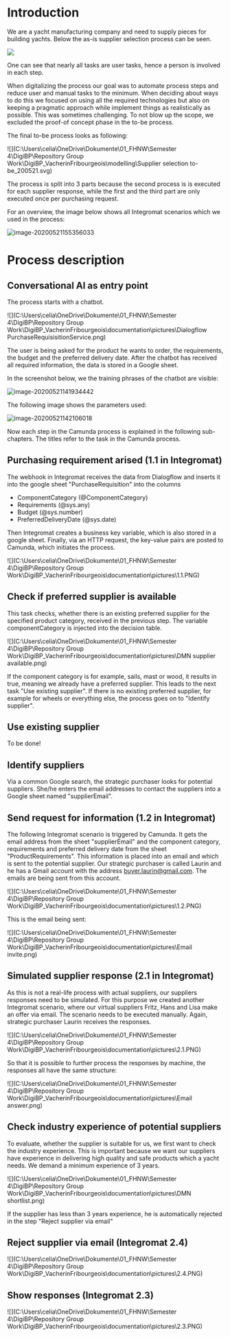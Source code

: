 # Introduction

We are a yacht manufacturing company and need to supply pieces for building yachts. Below the as-is supplier selection process can be seen.

<img src="C:\Users\celia\OneDrive\Dokumente\01_FHNW\Semester 4\DigiBP\Repository Group Work\DigiBP_VacherinFribourgeois\modelling\Supplier selection as-is_200326.svg" style="zoom:100%;" />

One can see that nearly all tasks are user tasks, hence a person is involved in each step.

When digitalizing the process our goal was to automate process steps and reduce user and manual tasks to the minimum. When deciding about ways to do this we focused on using all the required technologies but also on keeping a pragmatic approach while implement things as realistically as possible. This was sometimes challenging. To not blow up the scope, we excluded the proof-of concept phase in the to-be process.



The final to-be process looks as following:

![](C:\Users\celia\OneDrive\Dokumente\01_FHNW\Semester 4\DigiBP\Repository Group Work\DigiBP_VacherinFribourgeois\modelling\Supplier selection to-be_200521.svg)



The process is split into 3 parts because the second process is is executed for each supplier response, while the first and the third part are only executed once per purchasing request.

For an overview, the image below shows all Integromat scenarios which we used in the process:

![image-20200521155356033](C:\Users\celia\AppData\Roaming\Typora\typora-user-images\image-20200521155356033.png)

# Process description

## Conversational AI as entry point

The process starts with a chatbot. 

![](C:\Users\celia\OneDrive\Dokumente\01_FHNW\Semester 4\DigiBP\Repository Group Work\DigiBP_VacherinFribourgeois\documentation\pictures\Dialogflow PurchaseRequisisitionService.png)



The user is being asked for the product he wants to order, the requirements, the budget and the preferred delivery date. After the chatbot has received all required information, the data is stored in a Google sheet.

In the screenshot below, we the training phrases of the chatbot are visible:

![image-20200521141934442](C:\Users\celia\AppData\Roaming\Typora\typora-user-images\image-20200521141934442.png)

The following image shows the parameters used:

![image-20200521142106018](C:\Users\celia\AppData\Roaming\Typora\typora-user-images\image-20200521142106018.png)

Now each step in the Camunda process is explained in the following sub-chapters. The titles refer to the task in the Camunda process.

## Purchasing requirement arised (1.1 in Integromat)

The webhook in Integromat receives the data from Dialogflow and inserts it into the google sheet "PurchaseRequisition" into the columns

- ComponentCategory (@ComponentCategory)
- Requirements (@sys.any)
- Budget (@sys.number)
- PreferredDeliveryDate (@sys.date)

Then Integromat creates a business key variable, which is also stored in a google sheet. Finally, via an HTTP request, the key-value pairs are posted to Camunda, which initiates the process.

![](C:\Users\celia\OneDrive\Dokumente\01_FHNW\Semester 4\DigiBP\Repository Group Work\DigiBP_VacherinFribourgeois\documentation\pictures\1.1.PNG)

## Check if preferred supplier is available

This task checks, whether there is an existing preferred supplier for the specified product category, received in the previous step. The variable componentCategory is injected into the decision table.  

![](C:\Users\celia\OneDrive\Dokumente\01_FHNW\Semester 4\DigiBP\Repository Group Work\DigiBP_VacherinFribourgeois\documentation\pictures\DMN supplier available.png)

If the component category is for example, sails, mast or wood, it results in true, meaning we already have a preferred supplier. This leads to the next task "Use existing supplier". If there is no existing preferred supplier, for example for wheels or everything else, the process goes on to "Identify supplier".

## Use existing supplier

To be done!

## Identify suppliers

Via a common Google search, the strategic purchaser looks for potential suppliers. She/he enters the email addresses to contact the suppliers into a Google sheet named "supplierEmail". 

## Send request for information (1.2 in Integromat)

The following Integromat scenario is triggered by Camunda. It gets the email address from the sheet "supplierEmail" and the component category, requirements and preferred delivery date from the sheet "ProductRequirements". This information is placed into an email and which is sent to the potential supplier. Our strategic purchaser is called Laurin and he has a Gmail account with the address buyer.laurin@gmail.com. The emails are being sent from this account.

![](C:\Users\celia\OneDrive\Dokumente\01_FHNW\Semester 4\DigiBP\Repository Group Work\DigiBP_VacherinFribourgeois\documentation\pictures\1.2.PNG)



This is the email being sent:

![](C:\Users\celia\OneDrive\Dokumente\01_FHNW\Semester 4\DigiBP\Repository Group Work\DigiBP_VacherinFribourgeois\documentation\pictures\Email invite.png)

## Simulated supplier response (2.1 in Integromat)

As this is not a real-life process with actual suppliers, our suppliers responses need to be simulated. For this purpose we created another Integromat scenario, where our virtual suppliers Fritz, Hans and Lisa make an offer via email. The scenario needs to be executed manually. Again, strategic purchaser Laurin receives the responses.

![](C:\Users\celia\OneDrive\Dokumente\01_FHNW\Semester 4\DigiBP\Repository Group Work\DigiBP_VacherinFribourgeois\documentation\pictures\2.1.PNG)

So that it is possible to further process the responses by machine, the responses all have the same structure:

![](C:\Users\celia\OneDrive\Dokumente\01_FHNW\Semester 4\DigiBP\Repository Group Work\DigiBP_VacherinFribourgeois\documentation\pictures\Email answer.png)

## Check industry experience of potential suppliers

To evaluate, whether the supplier is suitable for us, we first want to check the industry experience. This is important because we want our suppliers have experience in delivering high quality and safe products which a yacht needs. We demand a minimum experience of 3 years.

![](C:\Users\celia\OneDrive\Dokumente\01_FHNW\Semester 4\DigiBP\Repository Group Work\DigiBP_VacherinFribourgeois\documentation\pictures\DMN shortlist.png)

If the supplier has less than 3 years experience, he is automatically rejected in the step "Reject supplier via email"

## Reject supplier via email (Integromat 2.4)



![](C:\Users\celia\OneDrive\Dokumente\01_FHNW\Semester 4\DigiBP\Repository Group Work\DigiBP_VacherinFribourgeois\documentation\pictures\2.4.PNG)



## Show responses (Integromat 2.3)

![](C:\Users\celia\OneDrive\Dokumente\01_FHNW\Semester 4\DigiBP\Repository Group Work\DigiBP_VacherinFribourgeois\documentation\pictures\2.3.PNG)